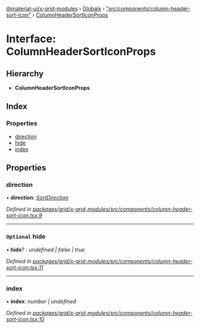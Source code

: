 [@material-ui/x-grid-modules](../README.md) › [Globals](../globals.md) › ["src/components/column-header-sort-icon"](../modules/_src_components_column_header_sort_icon_.md) › [ColumnHeaderSortIconProps](_src_components_column_header_sort_icon_.columnheadersorticonprops.md)

# Interface: ColumnHeaderSortIconProps

## Hierarchy

* **ColumnHeaderSortIconProps**

## Index

### Properties

* [direction](_src_components_column_header_sort_icon_.columnheadersorticonprops.md#direction)
* [hide](_src_components_column_header_sort_icon_.columnheadersorticonprops.md#optional-hide)
* [index](_src_components_column_header_sort_icon_.columnheadersorticonprops.md#index)

## Properties

###  direction

• **direction**: *[SortDirection](../modules/_src_models_sortmodel_.md#sortdirection)*

*Defined in [packages/grid/x-grid-modules/src/components/column-header-sort-icon.tsx:9](https://github.com/mui-org/material-ui-x/blob/a679779/packages/grid/x-grid-modules/src/components/column-header-sort-icon.tsx#L9)*

___

### `Optional` hide

• **hide**? : *undefined | false | true*

*Defined in [packages/grid/x-grid-modules/src/components/column-header-sort-icon.tsx:11](https://github.com/mui-org/material-ui-x/blob/a679779/packages/grid/x-grid-modules/src/components/column-header-sort-icon.tsx#L11)*

___

###  index

• **index**: *number | undefined*

*Defined in [packages/grid/x-grid-modules/src/components/column-header-sort-icon.tsx:10](https://github.com/mui-org/material-ui-x/blob/a679779/packages/grid/x-grid-modules/src/components/column-header-sort-icon.tsx#L10)*
